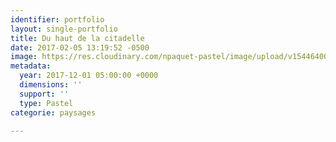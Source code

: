 ```yaml
---
identifier: portfolio
layout: single-portfolio
title: Du haut de la citadelle
date: 2017-02-05 13:19:52 -0500
image: https://res.cloudinary.com/npaquet-pastel/image/upload/v1544640018/IMG_2122-3.jpg
metadata:
  year: 2017-12-01 05:00:00 +0000
  dimensions: ''
  support: ''
  type: Pastel
categorie: paysages

---
```

